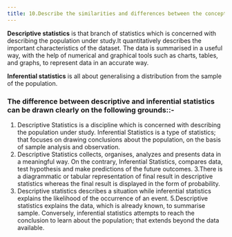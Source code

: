 ```yaml
---
title: 10.Describe the similarities and differences between the concepts of “DESCRIPTIVE” and “INFERENTIAL” statistics
---
```

**Descriptive statistics** is that branch of statistics which is concerned with describing the population under study.It quantitatively describes the important characteristics of the dataset. The data is summarised in a useful way, with the help of numerical and graphical tools such as charts, tables, and graphs, to represent data in an accurate way. 

**Inferential statistics** is all about generalising a distribution from the sample of the population. 

### The difference between descriptive and inferential statistics can be drawn clearly on the following grounds::- 

 1. Descriptive Statistics is a discipline which is concerned with describing the population under study. Inferential Statistics is a type of statistics; that focuses on drawing conclusions about the population, on the basis of sample analysis and observation.
 2. Descriptive Statistics collects, organises, analyzes and presents data in a meaningful way. On the contrary, Inferential Statistics, compares data, test hypothesis and make predictions of the future outcomes.
 3.There is a diagrammatic or tabular representation of final result in descriptive statistics whereas the final result is displayed in the form of probability.
 4. Descriptive statistics describes a situation while inferential statistics explains the likelihood of the occurrence of an event.
 5.Descriptive statistics explains the data, which is already known, to summarise sample. Conversely, inferential statistics attempts to reach the conclusion to learn about the population; that extends beyond the data available.

